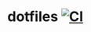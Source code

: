 # dotfiles [![CI](https://github.com/DanNixon/dotfiles/actions/workflows/ci.yml/badge.svg)](https://github.com/DanNixon/dotfiles/actions/workflows/ci.yml)
